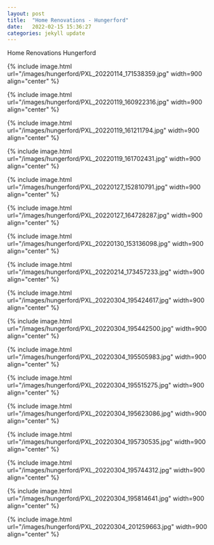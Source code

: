 ```yaml
---
layout: post
title:  "Home Renovations - Hungerford"
date:   2022-02-15 15:36:27
categories: jekyll update
---
```


Home Renovations Hungerford

{% include image.html url="/images/hungerford/PXL_20220114_171538359.jpg" width=900 align="center" %}

{% include image.html url="/images/hungerford/PXL_20220119_160922316.jpg" width=900 align="center" %}

{% include image.html url="/images/hungerford/PXL_20220119_161211794.jpg" width=900 align="center" %}

{% include image.html url="/images/hungerford/PXL_20220119_161702431.jpg" width=900 align="center" %}

{% include image.html url="/images/hungerford/PXL_20220127_152810791.jpg" width=900 align="center" %}

{% include image.html url="/images/hungerford/PXL_20220127_164728287.jpg" width=900 align="center" %}

{% include image.html url="/images/hungerford/PXL_20220130_153136098.jpg" width=900 align="center" %}

{% include image.html url="/images/hungerford/PXL_20220214_173457233.jpg" width=900 align="center" %}

{% include image.html url="/images/hungerford/PXL_20220304_195424617.jpg" width=900 align="center" %}

{% include image.html url="/images/hungerford/PXL_20220304_195442500.jpg" width=900 align="center" %}

{% include image.html url="/images/hungerford/PXL_20220304_195505983.jpg" width=900 align="center" %}

{% include image.html url="/images/hungerford/PXL_20220304_195515275.jpg" width=900 align="center" %}

{% include image.html url="/images/hungerford/PXL_20220304_195623086.jpg" width=900 align="center" %}

{% include image.html url="/images/hungerford/PXL_20220304_195730535.jpg" width=900 align="center" %}

{% include image.html url="/images/hungerford/PXL_20220304_195744312.jpg" width=900 align="center" %}

{% include image.html url="/images/hungerford/PXL_20220304_195814641.jpg" width=900 align="center" %}

{% include image.html url="/images/hungerford/PXL_20220304_201259663.jpg" width=900 align="center" %}

